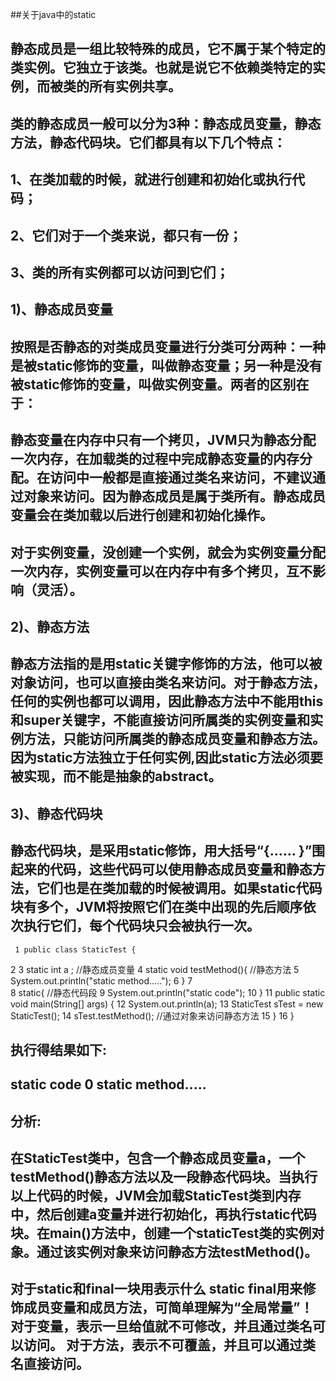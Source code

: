 ##关于java中的static

##
## 静态成员是一组比较特殊的成员，它不属于某个特定的类实例。它独立于该类。也就是说它不依赖类特定的实例，而被类的所有实例共享。

##
## 类的静态成员一般可以分为3种：静态成员变量，静态方法，静态代码块。它们都具有以下几个特点：

##
## 1、在类加载的时候，就进行创建和初始化或执行代码；

##
## 2、它们对于一个类来说，都只有一份；

##
## 3、类的所有实例都可以访问到它们；

##
## 1)、静态成员变量

##
## 按照是否静态的对类成员变量进行分类可分两种：一种是被static修饰的变量，叫做静态变量；另一种是没有被static修饰的变量，叫做实例变量。两者的区别在于：

##
## 静态变量在内存中只有一个拷贝，JVM只为静态分配一次内存，在加载类的过程中完成静态变量的内存分配。在访问中一般都是直接通过类名来访问，不建议通过对象来访问。因为静态成员是属于类所有。静态成员变量会在类加载以后进行创建和初始化操作。

##
## 对于实例变量，没创建一个实例，就会为实例变量分配一次内存，实例变量可以在内存中有多个拷贝，互不影响（灵活）。

##
## 2)、静态方法

##
## 静态方法指的是用static关键字修饰的方法，他可以被对象访问，也可以直接由类名来访问。对于静态方法，任何的实例也都可以调用，因此静态方法中不能用this和super关键字，不能直接访问所属类的实例变量和实例方法，只能访问所属类的静态成员变量和静态方法。因为static方法独立于任何实例,因此static方法必须要被实现，而不能是抽象的abstract。

##
## 3)、静态代码块

##
## 静态代码块，是采用static修饰，用大括号“{......	}”围起来的代码，这些代码可以使用静态成员变量和静态方法，它们也是在类加载的时候被调用。如果static代码块有多个，JVM将按照它们在类中出现的先后顺序依次执行它们，每个代码块只会被执行一次。	 1 public class StaticTest { 2  3  static int a ;                       //静态成员变量 4  static void testMethod(){            //静态方法 5   System.out.println("static method....."); 6  	} 7   8  static{                               //静态代码段 9   System.out.println("static code");10  	}11  public static void main(String[] args) {12   System.out.println(a);13   StaticTest sTest = new StaticTest();14   sTest.testMethod();                   //通过对象来访问静态方法15  	}16 	}

##
##

##
## 执行得结果如下:

##
## static code 0 static method.....

##
## 分析:

##
## 在StaticTest类中，包含一个静态成员变量a，一个testMethod()静态方法以及一段静态代码块。当执行以上代码的时候，JVM会加载StaticTest类到内存中，然后创建a变量并进行初始化，再执行static代码块。在main()方法中，创建一个staticTest类的实例对象。通过该实例对象来访问静态方法testMethod()。

##
##

##
## 对于static和final一块用表示什么 static final用来修饰成员变量和成员方法，可简单理解为“全局常量”！ 对于变量，表示一旦给值就不可修改，并且通过类名可以访问。 对于方法，表示不可覆盖，并且可以通过类名直接访问。

##
##

##
## 